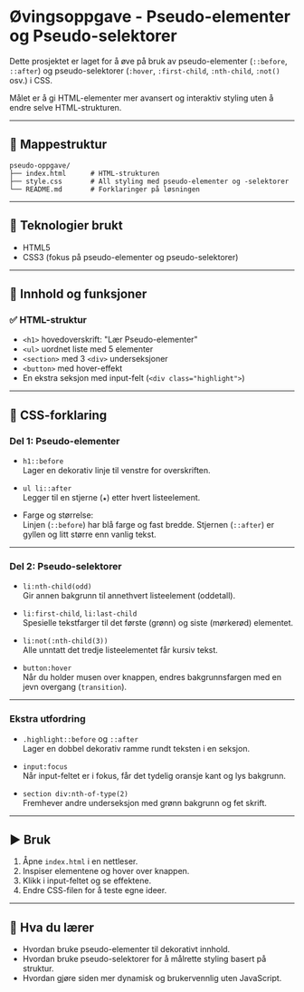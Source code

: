 # Øvingsoppgave - Pseudo-elementer og Pseudo-selektorer

Dette prosjektet er laget for å øve på bruk av pseudo-elementer (`::before`, `::after`) og pseudo-selektorer (`:hover`, `:first-child`, `:nth-child`, `:not()` osv.) i CSS. 

Målet er å gi HTML-elementer mer avansert og interaktiv styling uten å endre selve HTML-strukturen.

---

## 📁 Mappestruktur

```
pseudo-oppgave/
├── index.html      # HTML-strukturen
├── style.css       # All styling med pseudo-elementer og -selektorer
└── README.md       # Forklaringer på løsningen
```

---

## 🔧 Teknologier brukt

- HTML5
- CSS3 (fokus på pseudo-elementer og pseudo-selektorer)

---

## 🧩 Innhold og funksjoner

### ✅ HTML-struktur

- `<h1>` hovedoverskrift: "Lær Pseudo-elementer"
- `<ul>` uordnet liste med 5 elementer
- `<section>` med 3 `<div>` underseksjoner
- `<button>` med hover-effekt
- En ekstra seksjon med input-felt (`<div class="highlight">`)

---

## 🎨 CSS-forklaring

### Del 1: Pseudo-elementer

- `h1::before`  
  Lager en dekorativ linje til venstre for overskriften.

- `ul li::after`  
  Legger til en stjerne (`★`) etter hvert listeelement.

- Farge og størrelse:  
  Linjen (`::before`) har blå farge og fast bredde. Stjernen (`::after`) er gyllen og litt større enn vanlig tekst.

---

### Del 2: Pseudo-selektorer

- `li:nth-child(odd)`  
  Gir annen bakgrunn til annethvert listeelement (oddetall).

- `li:first-child`, `li:last-child`  
  Spesielle tekstfarger til det første (grønn) og siste (mørkerød) elementet.

- `li:not(:nth-child(3))`  
  Alle unntatt det tredje listeelementet får kursiv tekst.

- `button:hover`  
  Når du holder musen over knappen, endres bakgrunnsfargen med en jevn overgang (`transition`).

---

### Ekstra utfordring

- `.highlight::before` og `::after`  
  Lager en dobbel dekorativ ramme rundt teksten i en seksjon.

- `input:focus`  
  Når input-feltet er i fokus, får det tydelig oransje kant og lys bakgrunn.

- `section div:nth-of-type(2)`  
  Fremhever andre underseksjon med grønn bakgrunn og fet skrift.

---

## ▶️ Bruk

1. Åpne `index.html` i en nettleser.
2. Inspiser elementene og hover over knappen.
3. Klikk i input-feltet og se effektene.
4. Endre CSS-filen for å teste egne ideer.

---

## 🧠 Hva du lærer

- Hvordan bruke pseudo-elementer til dekorativt innhold.
- Hvordan bruke pseudo-selektorer for å målrette styling basert på struktur.
- Hvordan gjøre siden mer dynamisk og brukervennlig uten JavaScript.
